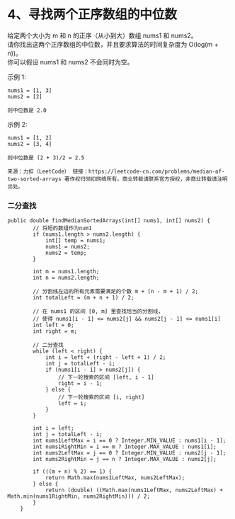 4、寻找两个正序数组的中位数
===

给定两个大小为 m 和 n 的正序（从小到大）数组 nums1 和 nums2。<br>
请你找出这两个正序数组的中位数，并且要求算法的时间复杂度为 O(log(m + n))。<br>
你可以假设 nums1 和 nums2 不会同时为空。<br>

示例 1:<br>
```
nums1 = [1, 3]
nums2 = [2]

则中位数是 2.0
```
示例 2:<br>
```
nums1 = [1, 2]
nums2 = [3, 4]

则中位数是 (2 + 3)/2 = 2.5
```
``
来源：力扣（LeetCode）
链接：https://leetcode-cn.com/problems/median-of-two-sorted-arrays
著作权归领扣网络所有。商业转载请联系官方授权，非商业转载请注明出处。
``

### 二分查找
```
public double findMedianSortedArrays(int[] nums1, int[] nums2) {
        // 将短的数组作为num1
        if (nums1.length > nums2.length) {
            int[] temp = nums1;
            nums1 = nums2;
            nums2 = temp;
        }

        int m = nums1.length;
        int n = nums2.length;

        // 分割线左边的所有元素需要满足的个数 m + (n - m + 1) / 2;
        int totalLeft = (m + n + 1) / 2;

        // 在 nums1 的区间 [0, m] 里查找恰当的分割线，
        // 使得 nums1[i - 1] <= nums2[j] && nums2[j - 1] <= nums1[i]
        int left = 0;
        int right = m;

        // 二分查找
        while (left < right) {
            int i = left + (right - left + 1) / 2;
            int j = totalLeft - i;
            if (nums1[i - 1] > nums2[j]) {
                // 下一轮搜索的区间 [left, i - 1]
                right = i - 1;
            } else {
                // 下一轮搜索的区间 [i, right]
                left = i;
            }
        }

        int i = left;
        int j = totalLeft - i;
        int nums1LeftMax = i == 0 ? Integer.MIN_VALUE : nums1[i - 1];
        int nums1RightMin = i == m ? Integer.MAX_VALUE : nums1[i];
        int nums2LeftMax = j == 0 ? Integer.MIN_VALUE : nums2[j - 1];
        int nums2RightMin = j == n ? Integer.MAX_VALUE : nums2[j];

        if (((m + n) % 2) == 1) {
            return Math.max(nums1LeftMax, nums2LeftMax);
        } else {
            return (double) ((Math.max(nums1LeftMax, nums2LeftMax) + Math.min(nums1RightMin, nums2RightMin))) / 2;
        }
    }
```
